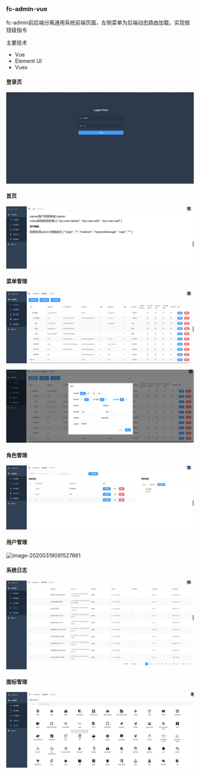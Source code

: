 ### fc-admin-vue

fc-admin前后端分离通用系统前端页面，左侧菜单为后端动态路由加载，实现按钮级指令

主要技术

- Vue
- Element UI
- Vuex

#### 登录页

![](https://raw.githubusercontent.com/zhangpu1211/uploadPic/master/20200312164435.png)

#### 首页

![image-20200319090752469](https://raw.githubusercontent.com/zhangpu1211/uploadPic/master/image-20200319090752469.png)

#### 菜单管理

![image-20200319091416293](https://raw.githubusercontent.com/zhangpu1211/uploadPic/master/image-20200319091416293.png)

![image-20200319091441426](https://raw.githubusercontent.com/zhangpu1211/uploadPic/master/image-20200319091441426.png)

#### 角色管理

![image-20200319091509572](https://raw.githubusercontent.com/zhangpu1211/uploadPic/master/image-20200319091509572.png)

#### 用户管理

![image-20200319091527661](C:\Users\zhang\AppData\Roaming\Typora\typora-user-images\image-20200319091527661.png)

#### 系统日志

![image-20200319091603767](https://raw.githubusercontent.com/zhangpu1211/uploadPic/master/image-20200319091603767.png)

#### 图标管理

![image-20200319091622992](https://raw.githubusercontent.com/zhangpu1211/uploadPic/master/image-20200319091622992.png)